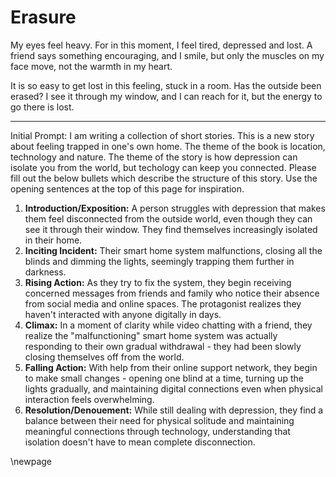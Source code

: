 # Erasure

My eyes feel heavy. For in this moment, I feel tired, depressed and lost. A friend says something encouraging, and I smile, but only the muscles on my face move, not the warmth in my heart.

It is so easy to get lost in this feeling, stuck in a room. Has the outside been erased? I see it through my window, and I can reach for it, but the energy to go there is lost.





---

Initial Prompt: I am writing a collection of short stories. This is a new story about feeling trapped in one's own home. The theme of the book is location, technology and nature. The theme of the story is how depression can isolate you from the world, but techology can keep you connected. Please fill out the below bullets which describe the structure of this story. Use the opening sentences at the top of this page for inspiration.

1. **Introduction/Exposition:** A person struggles with depression that makes them feel disconnected from the outside world, even though they can see it through their window. They find themselves increasingly isolated in their home.
2. **Inciting Incident:** Their smart home system malfunctions, closing all the blinds and dimming the lights, seemingly trapping them further in darkness.
3. **Rising Action:** As they try to fix the system, they begin receiving concerned messages from friends and family who notice their absence from social media and online spaces. The protagonist realizes they haven't interacted with anyone digitally in days.
4. **Climax:** In a moment of clarity while video chatting with a friend, they realize the "malfunctioning" smart home system was actually responding to their own gradual withdrawal - they had been slowly closing themselves off from the world.
5. **Falling Action:** With help from their online support network, they begin to make small changes - opening one blind at a time, turning up the lights gradually, and maintaining digital connections even when physical interaction feels overwhelming.
6. **Resolution/Denouement:** While still dealing with depression, they find a balance between their need for physical solitude and maintaining meaningful connections through technology, understanding that isolation doesn't have to mean complete disconnection.


\newpage

